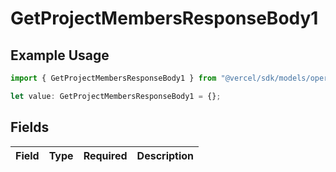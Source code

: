 # GetProjectMembersResponseBody1

## Example Usage

```typescript
import { GetProjectMembersResponseBody1 } from "@vercel/sdk/models/operations";

let value: GetProjectMembersResponseBody1 = {};
```

## Fields

| Field       | Type        | Required    | Description |
| ----------- | ----------- | ----------- | ----------- |